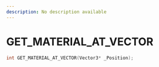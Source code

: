 ```yaml
---
description: No description available 
---
```


# GET_MATERIAL_AT_VECTOR

```cpp
int GET_MATERIAL_AT_VECTOR(Vector3* _Position);
```